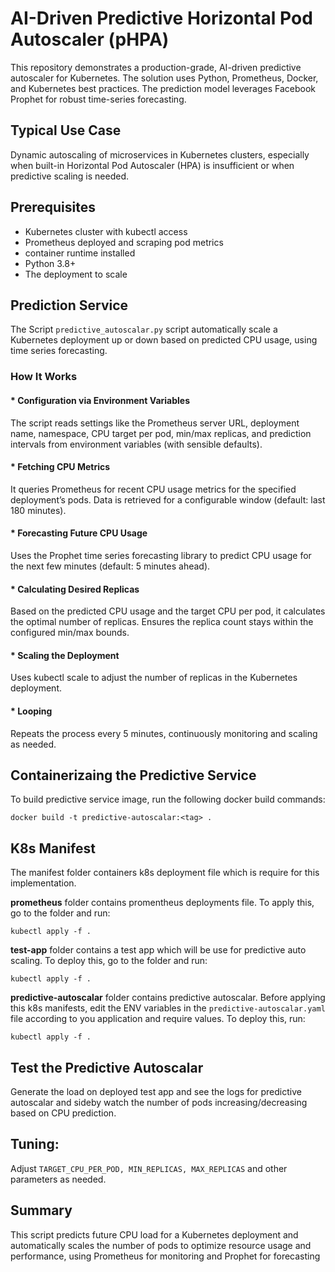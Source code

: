 # AI-Driven Predictive Horizontal Pod Autoscaler (pHPA)

This repository demonstrates a production-grade, AI-driven predictive autoscaler for Kubernetes. The solution uses Python, Prometheus, Docker, and Kubernetes best practices. The prediction model leverages Facebook Prophet for robust time-series forecasting.

## Typical Use Case

Dynamic autoscaling of microservices in Kubernetes clusters, especially when built-in Horizontal Pod Autoscaler (HPA) is insufficient or when predictive scaling is needed.

## Prerequisites

* Kubernetes cluster with kubectl access
* Prometheus deployed and scraping pod metrics
* container runtime installed
* Python 3.8+
* The deployment to scale

## Prediction Service

The Script `predictive_autoscalar.py` script automatically scale a Kubernetes deployment up or down based on predicted CPU usage, using time series forecasting.

### How It Works

#### * Configuration via Environment Variables

The script reads settings like the Prometheus server URL, deployment name, namespace, CPU target per pod, min/max replicas, and prediction intervals from environment variables (with sensible defaults).

#### * Fetching CPU Metrics

It queries Prometheus for recent CPU usage metrics for the specified deployment’s pods.
Data is retrieved for a configurable window (default: last 180 minutes).

#### * Forecasting Future CPU Usage

Uses the Prophet time series forecasting library to predict CPU usage for the next few minutes (default: 5 minutes ahead).

#### * Calculating Desired Replicas

Based on the predicted CPU usage and the target CPU per pod, it calculates the optimal number of replicas.
Ensures the replica count stays within the configured min/max bounds.

#### * Scaling the Deployment

Uses kubectl scale to adjust the number of replicas in the Kubernetes deployment.

#### * Looping

Repeats the process every 5 minutes, continuously monitoring and scaling as needed.

## Containerizaing the Predictive Service

To build predictive service image, run the following docker build commands:
```
docker build -t predictive-autoscalar:<tag> .
```

## K8s Manifest

The manifest folder containers k8s deployment file which is require for this implementation.

**prometheus** folder contains promentheus deployments file. To apply this, go to the folder and run:
```
kubectl apply -f .
```
**test-app** folder contains a test app which will be use for predictive auto scaling. To deploy this, go to the folder and run:
```
kubectl apply -f .
```
**predictive-autoscalar** folder contains predictive autoscalar. Before applying this k8s manifests, edit the ENV variables in the `predictive-autoscalar.yaml` file according to you application and require values.
To deploy this, run:
```
kubectl apply -f .
```

## Test the Predictive Autoscalar

Generate the load on deployed test app and see the logs for predictive autoscalar and sideby watch the number of pods increasing/decreasing based on CPU prediction.

## Tuning:
Adjust `TARGET_CPU_PER_POD, MIN_REPLICAS, MAX_REPLICAS` and other parameters as needed.

## Summary

This script predicts future CPU load for a Kubernetes deployment and automatically scales the number of pods to optimize resource usage and performance, using Prometheus for monitoring and Prophet for forecasting
